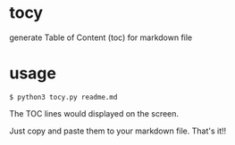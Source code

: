 # tocy
generate Table of Content (toc) for markdown file

# usage

    $ python3 tocy.py readme.md

The TOC lines would displayed on the screen. 

Just copy and paste them to your markdown file. That's it!!

